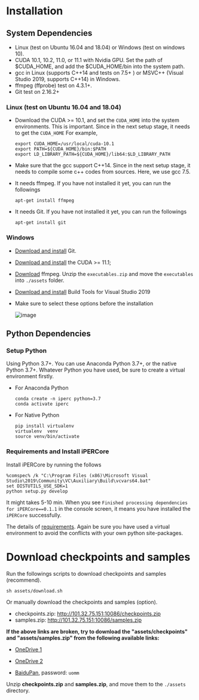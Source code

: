 # Installation

## System Dependencies
 - Linux (test on Ubuntu 16.04 and 18.04) or Windows (test on windows 10).
 - CUDA 10.1, 10.2, 11.0, or 11.1 with Nvidia GPU. Set the path of $CUDA_HOME, and add the $CUDA_HOME/bin into the system path. 
 - gcc in Linux (supports C++14 and tests on 7.5+ ) or MSVC++ (Visual Studio 2019, supports C++14) in Windows.
 - ffmpeg (ffprobe) test on 4.3.1+.
 - Git test on 2.16.2+
 
 
### Linux (test on Ubuntu 16.04 and 18.04)
 - Download the CUDA >= 10.1, and set the `CUDA_HOME` into the system environments. This is important.
 Since in the next setup stage, it needs to get the `CUDA_HOME`
 For example,
     ```shell
     export CUDA_HOME=/usr/local/cuda-10.1
     export PATH=${CUDA_HOME}/bin:$PATH
     export LD_LIBRARY_PATH=${CUDA_HOME}/lib64:$LD_LIBRARY_PATH 
     ```
   
 - Make sure that the gcc support C++14. Since in the next setup stage, it needs to compile some c++ codes from sources.
 Here, we use gcc 7.5.
 
 - It needs ffmpeg. If you have not installed it yet, you can run the followings
    ```shell
   apt-get install ffmpeg 
   ```
 - It needs Git. If you have not installed it yet, you can run the followings
    ```shell
   apt-get install git 
   ```
   
### Windows
 - [Download and install](https://git-scm.com/download/win) Git. 
 
 - [Download and install](https://docs.nvidia.com/cuda/cuda-installation-guide-microsoft-windows/index.html) the CUDA >= 11.1;
 
 - [Download](http://101.32.75.151:10086/executables.zip) ffmpeg. Unzip the `executables.zip` and move
 the `executables` into `./assets` folder.
 
 - [Download and install](https://visualstudio.microsoft.com/vs/older-downloads) Build Tools for Visual Studio 2019
 - Make sure to select these options before the installation <br /> 
 
   ![image](https://github.com/justinjohn0306/iPERCore/assets/34035011/2c713446-d9de-4bb0-a634-3d29cc6eccc1)


   
 
## Python Dependencies

### Setup Python
Using Python 3.7+. You can use Anaconda Python 3.7+, or the native Python 3.7+.
Whatever Python you have used, be sure to create a virtual environment firstly.

 - For Anaconda Python
    ```shell
   conda create -n iperc python=3.7
   conda activate iperc
   
   ```

 
 - For Native Python
   ```shell
   pip install virtualenv
   virtualenv  venv
   source venv/bin/activate
   
   ```
   
### Requirements and Install iPERCore
Install iPERCore by running the follows

```shell
%comspec% /k "C:\Program Files (x86)\Microsoft Visual Studio\2019\Community\VC\Auxiliary\Build\vcvars64.bat"
set DISTUTILS_USE_SDK=1
python setup.py develop
```

It might takes 5-10 min. When you see `Finished processing dependencies for iPERCore==0.1.1` in the console screen, it means
you have installed the `iPERCore` successfully.


The details of [requirements](../requirements/full_reqs.txt). Again be sure you have used a virtual environment to
avoid the conflicts with your own python site-packages.

# Download checkpoints and samples

Run the followings scripts to download checkpoints and samples (recommend).
```shell
sh assets/download.sh
```

Or manually download the checkpoints and samples (option).
- checkpoints.zip:  http://101.32.75.151:10086/checkpoints.zip
- samples.zip: http://101.32.75.151:10086/samples.zip

**If the above links are broken, try to download the "assets/checkpoints" and "assets/samples.zip" from the following available links:**
* [OneDrive 1](https://shanghaitecheducn-my.sharepoint.com/:f:/g/personal/liandz_shanghaitech_edu_cn/ErkIzzi6n0RLrP9gP5k2tpcB2BRzeRMok9moOgEUnpqX8A?e=Pq1omh)

* [OneDrive 2](https://shanghaitecheducn-my.sharepoint.com/:f:/g/personal/liuwen_shanghaitech_edu_cn/EiOrbTo4yUtBrgQ4KiKswxUB-UyYl69W-pSVMNeFcXwYIw?e=z1Fyea)

* [BaiduPan](https://pan.baidu.com/s/1zEpPaU505Df13LOyF-H3Pw), password: `uomm`

Unzip **checkpoints.zip** and **samples.zip**, and move them to the `./assets` directory.






